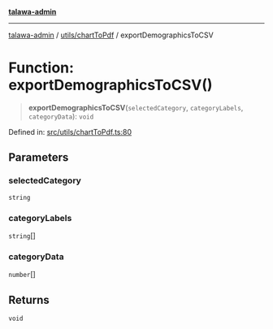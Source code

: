 [**talawa-admin**](../../../README.md)

***

[talawa-admin](../../../modules.md) / [utils/chartToPdf](../README.md) / exportDemographicsToCSV

# Function: exportDemographicsToCSV()

> **exportDemographicsToCSV**(`selectedCategory`, `categoryLabels`, `categoryData`): `void`

Defined in: [src/utils/chartToPdf.ts:80](https://github.com/bint-Eve/talawa-admin/blob/e05e1a03180dbbfc7ba850102958ea6b6cd4b01e/src/utils/chartToPdf.ts#L80)

## Parameters

### selectedCategory

`string`

### categoryLabels

`string`[]

### categoryData

`number`[]

## Returns

`void`
